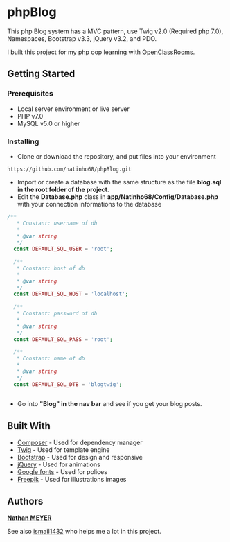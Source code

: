 # phpBlog

This php Blog system has a MVC pattern, use Twig v2.0 (Required php 7.0), Namespaces, Bootstrap v3.3, jQuery v3.2, and PDO.

I built this project for my php oop learning with [OpenClassRooms](https://openclassrooms.com/).

## Getting Started


### Prerequisites

* Local server environment or live server
* PHP v7.0
* MySQL v5.0 or higher


### Installing



* Clone or download the repository, and put files into your environment

```
https://github.com/natinho68/phpBlog.git
```

* Import or create a database with the same structure as the file **blog.sql in the root folder of the project**.
* Edit the **Database.php** class in **app/Natinho68/Config/Database.php** with your connection informations to the database
```php
/**
   * Constant: username of db
   *
   * @var string
   */
  const DEFAULT_SQL_USER = 'root';
 
  /**
   * Constant: host of db
   *
   * @var string
   */
  const DEFAULT_SQL_HOST = 'localhost';
 
  /**
   * Constant: password of db
   *
   * @var string
   */
  const DEFAULT_SQL_PASS = 'root';
 
  /**
   * Constant: name of db
   *
   * @var string
   */
  const DEFAULT_SQL_DTB = 'blogtwig';
 
```
* Go into **"Blog" in the nav bar** and see if you get your blog posts.

## Built With

* [Composer](https://getcomposer.org/) - Used for dependency manager
* [Twig](https://twig.sensiolabs.org/) - Used for template engine
* [Bootstrap](http://getbootstrap.com/) - Used for design and responsive
* [jQuery](https://rometools.github.io/rome/) - Used for animations
* [Google fonts](https://fonts.google.com/) - Used for polices
* [Freepik](http://fr.freepik.com/) - Used for illustrations images

## Authors

[**Nathan MEYER**](https://github.com/natinho68)

See also [ismail1432](https://github.com/ismail1432) who helps me a lot in this project.